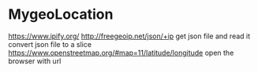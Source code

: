 # MygeoLocation
https://www.ipify.org/
http://freegeoip.net/json/+ip get json file and read it
convert json file to a slice
https://www.openstreetmap.org/#map=11/latitude/longitude
open the browser with url
